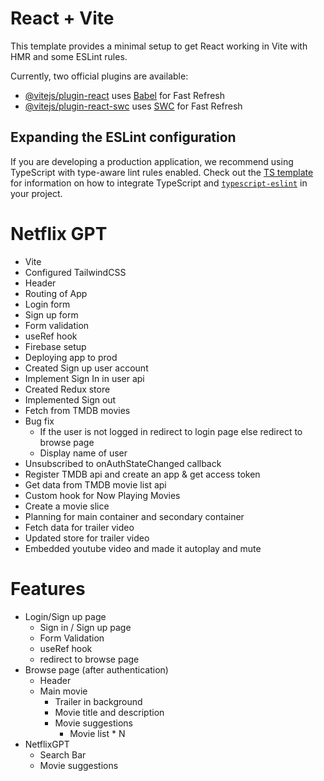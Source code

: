 # React + Vite

This template provides a minimal setup to get React working in Vite with HMR and some ESLint rules.

Currently, two official plugins are available:

- [@vitejs/plugin-react](https://github.com/vitejs/vite-plugin-react/blob/main/packages/plugin-react) uses [Babel](https://babeljs.io/) for Fast Refresh
- [@vitejs/plugin-react-swc](https://github.com/vitejs/vite-plugin-react/blob/main/packages/plugin-react-swc) uses [SWC](https://swc.rs/) for Fast Refresh

## Expanding the ESLint configuration

If you are developing a production application, we recommend using TypeScript with type-aware lint rules enabled. Check out the [TS template](https://github.com/vitejs/vite/tree/main/packages/create-vite/template-react-ts) for information on how to integrate TypeScript and [`typescript-eslint`](https://typescript-eslint.io) in your project.

# Netflix GPT

- Vite
- Configured TailwindCSS
- Header
- Routing of App
- Login form
- Sign up form
- Form validation
- useRef hook
- Firebase setup
- Deploying app to prod
- Created Sign up user account
- Implement Sign In in user api
- Created Redux store
- Implemented Sign out
- Fetch from TMDB movies
- Bug fix
  - If the user is not logged in redirect to login page else redirect to browse page
  - Display name of user
- Unsubscribed to onAuthStateChanged callback
- Register TMDB api and create an app & get access token
- Get data from TMDB movie list api
- Custom hook for Now Playing Movies
- Create a movie slice
- Planning for main container and secondary container
- Fetch data for trailer video
- Updated store for trailer video
- Embedded youtube video and made it autoplay and mute

# Features

- Login/Sign up page
  - Sign in / Sign up page
  - Form Validation
  - useRef hook
  - redirect to browse page
- Browse page (after authentication)
  - Header
  - Main movie
    - Trailer in background
    - Movie title and description
    - Movie suggestions
      - Movie list \* N
- NetflixGPT
  - Search Bar
  - Movie suggestions
